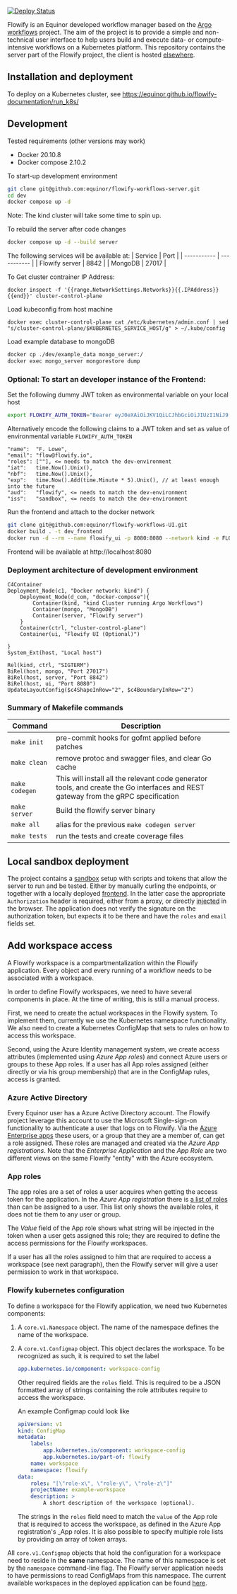[![Deploy Status](https://github.com/equinor/flowify-workflows-server/actions/workflows/deploy.yaml/badge.svg)]()

Flowify is an Equinor developed workflow manager based on the [Argo workflows](https://argoproj.github.io/argo-workflows/) project.
The aim of the project is to provide a simple and non-technical user interface to help users build and execute data- or compute-intensive
workflows on a Kubernetes platform. This repository contains the server part of the Flowify project, the client is hosted [elsewhere](https://github.com/equinor/flowify-workflows-UI).

## Installation and deployment

To deploy on a Kubernetes cluster, see https://equinor.github.io/flowify-documentation/run_k8s/

## Development

Tested requirements (other versions may work)

- Docker 20.10.8
- Docker compose 2.10.2

To start-up development environment
```bash
git clone git@github.com:equinor/flowify-workflows-server.git
cd dev
docker compose up -d
```
Note: The kind cluster will take some time to spin up.

To rebuild the server after code changes
```bash
docker compose up -d --build server
```
The following services will be available at:
| Service      | Port |
| -----------         | ----------- |
| Flowify server      | 8842       |
| MongoDB   | 27017        |

To Get cluster contrainer IP Address:

`docker inspect -f '{{range.NetworkSettings.Networks}}{{.IPAddress}}{{end}}' cluster-control-plane`

Load kubeconfig from host machine

`docker exec cluster-control-plane cat /etc/kubernetes/admin.conf | sed "s/cluster-control-plane/$KUBERNETES_SERVICE_HOST/g" > ~/.kube/config`

Load example database to mongoDB
```bash
docker cp ./dev/example_data mongo_server:/
docker exec mongo_server mongorestore dump
```

### Optional: To start an developer instance of the Frontend:

Set the following dummy JWT token as environmental variable on your local host
```bash
export FLOWIFY_AUTH_TOKEN="Bearer eyJ0eXAiOiJKV1QiLCJhbGciOiJIUzI1NiJ9.eyJpc3MiOiJzYW5kYm94IiwiYXVkIjoiZmxvd2lmeSIsImlhdCI6MTY2MzY3NDU0NywibmJmIjoxNjYzNjc0NTQ3LCJleHAiOjI2MTA0NDU3NDcsIm9pZCI6IjgwNDgiLCJuYW1lIjoiRi4gTG93ZSIsImVtYWlsIjoiZmxvd0BzYW5kLmJveCIsInJvbGVzIjpbInNhbmRib3gtZGV2ZWxvcGVyIl19.Hc4gXrL6hsE91S6qlJpFfsONq7L-jTN9WsHxtC1fhGk"
```
Alternatively encode the following claims to a JWT token and set as value of environmental variable `FLOWIFY_AUTH_TOKEN`
```
"name":  "F. Lowe",
"email": "flow@flowify.io",
"roles": [""], <= needs to match the dev-environment
"iat":   time.Now().Unix(),
"nbf":   time.Now().Unix(),
"exp":   time.Now().Add(time.Minute * 5).Unix(), // at least enough into the future
"aud":   "flowify", <= needs to match the dev-environment     
"iss":   "sandbox", <= needs to match the dev-environment
```
Run the frontend and attach to the docker network
```bash
git clone git@github.com:equinor/flowify-workflows-UI.git
docker build . -t dev_frontend
docker run -d --rm --name flowify_ui -p 8080:8080 --network kind -e FLOWIFY_AUTH_TOKEN dev_frontend
```
Frontend will be available at http://localhost:8080

### Deployment architecture of development environment

```mermaid
C4Container
Deployment_Node(c1, "Docker network: kind") {
    Deployment_Node(d_com, "docker-compose"){
        Container(kind, "kind Cluster running Argo Workflows")
        Container(mongo, "MongoDB")
        Container(server, "Flowify server")
    }
    Container(ctrl, "cluster-control-plane")
    Container(ui, "Flowify UI (Optional)")

}
System_Ext(host, "Local host")

Rel(kind, ctrl, "SIGTERM")
BiRel(host, mongo, "Port 27017")
BiRel(host, server, "Port 8842")
BiRel(host, ui, "Port 8080")
UpdateLayoutConfig($c4ShapeInRow="2", $c4BoundaryInRow="2")
```
### Summary of Makefile commands

| Command        | Description                                                                                                                        |
| -------------- | ---------------------------------------------------------------------------------------------------------------------------------- |
| `make init`    | pre-commit hooks for gofmt applied before patches                                                                                  |
| `make clean`   | remove protoc and swagger files, and clear Go cache                                                                                |
| `make codegen` | This will install all the relevant code generator tools, and create the Go interfaces and REST gateway from the gRPC specification |
| `make server`  | Build the flowify server binary                                                                                                    |
| `make all`     | alias for the previous `make codegen server`                                                                                       |
| `make tests`   | run the tests and create coverage files                                                                                            |

## Local sandbox deployment

The project contains a [sandbox](sandbox) setup with scripts and tokens that allow the server to run and be tested. Either by manually curling the endpoints, or together with a locally deployed [frontend](https://github.com/equinor/flowify). In the latter case the appropriate `Authorization` header is required, either from a proxy, or directly [injected](https://modheader.com/) in the browser.
The application does not verify the signature on the authorization token, but
expects it to be there and have the `roles` and `email` fields set.

## Add workspace access

A Flowify workspace is a compartmentalization within the Flowify application. Every
object and every running of a workflow needs to be associated with a workspace.

In order to define Flowify workspaces, we need to have several components in 
place. At the time of writing, this is still a manual process. 

First, we need to create the actual workspaces in the Flowify system. To implement
them, currently we use the Kubernetes namespace functionality. We also need to 
create a Kubernetes ConfigMap that sets to rules on how to access this workspace.

Second, using the Azure Identity management system, we create access attributes
(implemented using _Azure App roles_) and connect Azure users or groups to these
App roles. If a user has all App roles assigned (either directly or via his
group membership) that are in the ConfigMap rules, access is granted.


### Azure Active Directory

Every Equinor user has a Azure Active Directory account. The Flowify project
leverage this account to use the Microsoft Single-sign-on functionality to
authenticate a user that logs on to Flowify. Via the [Azure Enterprise apps](https://portal.azure.com/#blade/Microsoft_AAD_IAM/ManagedAppMenuBlade/Overview/appId/e16f0edc-2fe5-4154-a3b4-8858ecad4030/objectId/893c6fd4-3cb1-4a81-9898-73b99263715d) these users, or a group that they are a member of, can get a role assigned.
These roles are managed and created via the _Azure App registrations_. Note that
the _Enterprise Application_ and the _App Role_ are two different views on the 
same Flowify "entity" with the Azure ecosystem.

### App roles

The app roles are a set of roles a user acquires when getting the access token
for the application. In the _Azure App registration_ there is
 [a list of roles](https://portal.azure.com/#blade/Microsoft_AAD_RegisteredApps/ApplicationMenuBlade/AppRoles/appId/e16f0edc-2fe5-4154-a3b4-8858ecad4030/isMSAApp/)
than can be assigned to a user. This list only shows the available roles, it does
not tie them to any user or group.

The _Value_ field of the App role shows what string will be injected in the token
when a user gets assigned this role; they are required to define the access
permissions for the Flowify workspaces.

If a user has all the roles assigned to him that are required to access a 
workspace (see next paragraph), then the Flowify server will give a user 
permission to work in that workspace.


### Flowify kubernetes configuration

To define a workspace for the Flowify application, we need two Kubernetes components:
1. A `core.v1.Namespace` object. The name of the namespace defines the name of
    the workspace. 
2. A `core.v1.Configmap` object. This object declares the workspace. To be
    recognized as such, it is required to set the label

    ```yaml
    app.kubernetes.io/component: workspace-config
    ```

    Other required fields are the `roles` field. This is required to be a JSON
    formatted array of strings containing the role attributes require to access
    the workspace.

    An example Configmap could look like

    ```yaml
    apiVersion: v1
    kind: ConfigMap
    metadata:
        labels:
            app.kubernetes.io/component: workspace-config
            app.kubernetes.io/part-of: flowify
        name: workspace
        namespace: flowify
    data:
        roles: "[\"role-x\", \"role-y\", \"role-z\"]"
        projectName: example-workspace
        description: >
            A short description of the workspace (optional).
    ```

    The strings in the `roles` field need to match the `value` of the App role
    that is required to access the workspace, as defined in the Azure App
    registration's _App roles. It is also possible to specify multiple role
    lists by providing an array of token arrays.


All `core.v1.Configmap` objects that hold the configuration for a workspace need
to reside in the **same** namespace. The name of this namespace is set by the
`namespace` command-line flag. The Flowify server application
needs to have permissions to read ConfigMaps from this namespace. The current
available workspaces in the deployed application can be found [here](https://github.com/equinor/flowify-infrastructure/blob/main/kube/server/values.yaml).
